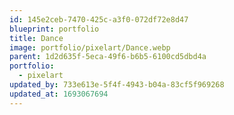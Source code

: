 ```yaml
---
id: 145e2ceb-7470-425c-a3f0-072df72e8d47
blueprint: portfolio
title: Dance
image: portfolio/pixelart/Dance.webp
parent: 1d2d635f-5eca-49f6-b6b5-6100cd5dbd4a
portfolio:
  - pixelart
updated_by: 733e613e-5f4f-4943-b04a-83cf5f969268
updated_at: 1693067694
---
```

